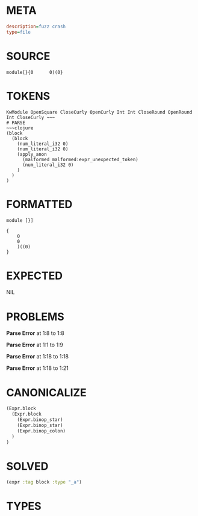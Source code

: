 # META
~~~ini
description=fuzz crash
type=file
~~~
# SOURCE
~~~roc
module[}{0      0)(0}
~~~
# TOKENS
~~~text
KwModule OpenSquare CloseCurly OpenCurly Int Int CloseRound OpenRound Int CloseCurly ~~~
# PARSE
~~~clojure
(block
  (block
    (num_literal_i32 0)
    (num_literal_i32 0)
    (apply_anon
      (malformed malformed:expr_unexpected_token)
      (num_literal_i32 0)
    )
  )
)
~~~
# FORMATTED
~~~roc
module [}]

{
	0
	0
	)((0)
}
~~~
# EXPECTED
NIL
# PROBLEMS
**Parse Error**
at 1:8 to 1:8

**Parse Error**
at 1:1 to 1:9

**Parse Error**
at 1:18 to 1:18

**Parse Error**
at 1:18 to 1:21

# CANONICALIZE
~~~clojure
(Expr.block
  (Expr.block
    (Expr.binop_star)
    (Expr.binop_star)
    (Expr.binop_colon)
  )
)
~~~
# SOLVED
~~~clojure
(expr :tag block :type "_a")
~~~
# TYPES
~~~roc
~~~

